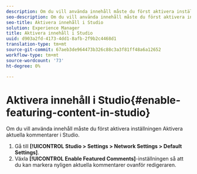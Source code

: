 ```yaml
---
description: Om du vill använda innehåll måste du först aktivera inställningen Aktivera aktuella kommentarer i Studio.
seo-description: Om du vill använda innehåll måste du först aktivera inställningen Aktivera aktuella kommentarer i Studio.
seo-title: Aktivera innehåll i Studio
solution: Experience Manager
title: Aktivera innehåll i Studio
uuid: d903a2fd-4173-4dd1-8afb-2f9b2c4468d1
translation-type: tm+mt
source-git-commit: 67aeb3de964473b326c88c3a3f81ff48a6a12652
workflow-type: tm+mt
source-wordcount: '73'
ht-degree: 0%

---
```



# Aktivera innehåll i Studio{#enable-featuring-content-in-studio}

Om du vill använda innehåll måste du först aktivera inställningen Aktivera aktuella kommentarer i Studio.

1. Gå till **[!UICONTROL Studio > Settings > Network Settings > Default Settings]**.
1. Växla **[!UICONTROL Enable Featured Comments]**-inställningen så att du kan markera nyligen aktuella kommentarer ovanför redigeraren.
